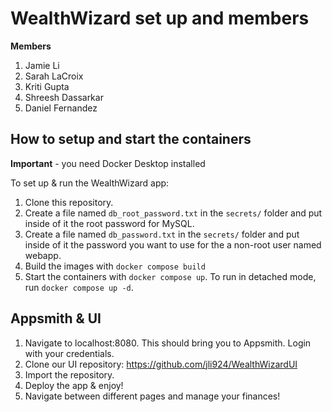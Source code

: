 # WealthWizard set up and members

**Members**
1. Jamie Li 
2. Sarah LaCroix
3. Kriti Gupta
4. Shreesh Dassarkar
5. Daniel Fernandez

## How to setup and start the containers
**Important** - you need Docker Desktop installed

To set up & run the WealthWizard app:
1. Clone this repository. 
1. Create a file named `db_root_password.txt` in the `secrets/` folder and put inside of it the root password for MySQL. 
1. Create a file named `db_password.txt` in the `secrets/` folder and put inside of it the password you want to use for the a non-root user named webapp. 
1. Build the images with `docker compose build`
1. Start the containers with `docker compose up`.  To run in detached mode, run `docker compose up -d`. 

## Appsmith & UI
1. Navigate to localhost:8080. This should bring you to Appsmith. Login with your credentials.
1. Clone our UI repository: https://github.com/jli924/WealthWizardUI
1. Import the repository. 
1. Deploy the app & enjoy! 
1. Navigate between different pages and manage your finances!






